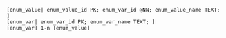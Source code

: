 
    [enum_value| enum_value_id PK; enum_var_id @NN; enum_value_name TEXT; ]
    [enum_var| enum_var_id PK; enum_var_name TEXT; ]
    [enum_var] 1-n [enum_value]
